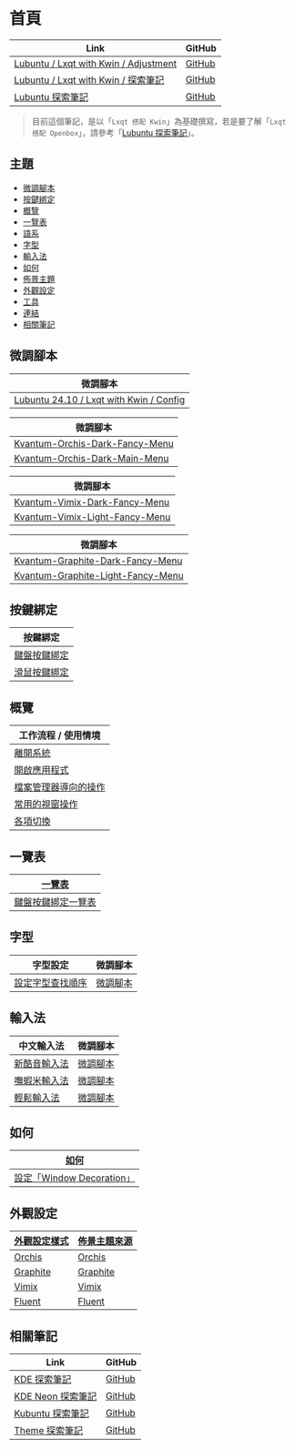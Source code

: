 

# 首頁

| Link | GitHub |
| ---- | ------ |
| [Lubuntu / Lxqt with Kwin / Adjustment](https://samwhelp.github.io/lubuntu-lxqt-with-kwin-adjustment/) | [GitHub](https://github.com/samwhelp/lubuntu-lxqt-with-kwin-adjustment) |
| [Lubuntu / Lxqt with Kwin / 探索筆記](https://samwhelp.github.io/note-about-lubuntu-lxqt-with-kwin/) | [GitHub](https://github.com/samwhelp/note-about-lubuntu-lxqt-with-kwin) |
| [Lubuntu 探索筆記](https://samwhelp.github.io/note-about-lubuntu/) | [GitHub](https://github.com/samwhelp/note-about-lubuntu) |


> 目前這個筆記，是以「`Lxqt 搭配 Kwin`」為基礎撰寫，若是要了解「`Lxqt 搭配 Openbox`」，請參考「[Lubuntu 探索筆記](https://samwhelp.github.io/note-about-lubuntu/)」。




## 主題

* [微調腳本](#微調腳本)
* [按鍵綁定](#按鍵綁定)
* [概覽](#概覽)
* [一覽表](#一覽表)
* [語系](read/subject/locale)
* [字型](#字型)
* [輸入法](#輸入法)
* [如何](#如何)
* [佈景主題](read/subject/theme)
* [外觀設定](#外觀設定)
* [工具](read/subject/tool)
* [連結](read/link)
* [相關筆記](#相關筆記)




## 微調腳本

| 微調腳本 |
| -------- |
| [Lubuntu 24.10 / Lxqt with Kwin / Config](https://github.com/samwhelp/lubuntu-lxqt-with-kwin-adjustment/tree/main/prototype/main/lxqt-config) |


| 微調腳本 |
| -------- |
| [Kvantum-Orchis-Dark-Fancy-Menu](https://github.com/samwhelp/lubuntu-lxqt-with-kwin-adjustment/tree/main/prototype/main/lxqt-config/Main) |
| [Kvantum-Orchis-Dark-Main-Menu](https://github.com/samwhelp/lubuntu-lxqt-with-kwin-adjustment/tree/main/prototype/main/lxqt-config/Kvantum-Orchis-Dark-Main-Menu) |


| 微調腳本 |
| -------- |
| [Kvantum-Vimix-Dark-Fancy-Menu](https://github.com/samwhelp/lubuntu-lxqt-with-kwin-adjustment/tree/main/prototype/main/lxqt-config/Kvantum-Vimix-Dark-Fancy-Menu) |
| [Kvantum-Vimix-Light-Fancy-Menu](https://github.com/samwhelp/lubuntu-lxqt-with-kwin-adjustment/tree/main/prototype/main/lxqt-config/Kvantum-Vimix-Light-Fancy-Menu) |


| 微調腳本 |
| -------- |
| [Kvantum-Graphite-Dark-Fancy-Menu](https://github.com/samwhelp/lubuntu-lxqt-with-kwin-adjustment/tree/main/prototype/main/lxqt-config/Kvantum-Graphite-Dark-Fancy-Menu) |
| [Kvantum-Graphite-Light-Fancy-Menu](https://github.com/samwhelp/lubuntu-lxqt-with-kwin-adjustment/tree/main/prototype/main/lxqt-config/Kvantum-Graphite-Light-Fancy-Menu) |




## 按鍵綁定

| 按鍵綁定 |
| ------- |
| [鍵盤按鍵綁定](https://samwhelp.github.io/note-about-lubuntu-lxqt-with-kwin/read/config/keybind.html) |
| [滑鼠按鍵綁定](https://samwhelp.github.io/note-about-lubuntu-lxqt-with-kwin/read/config/mousebind.html) |




## 概覽

| 工作流程 / 使用情境 |
| ----------------- |
| [離開系統](https://samwhelp.github.io/note-about-lubuntu-lxqt-with-kwin/read/guide/workflow/exit.html) |
| [開啟應用程式](https://samwhelp.github.io/note-about-lubuntu-lxqt-with-kwin/read/guide/workflow/launch-application.html) |
| [檔案管理器導向的操作](https://samwhelp.github.io/note-about-lubuntu-lxqt-with-kwin/read/guide/workflow/file-manager-oriented.html) |
| [常用的視窗操作](https://samwhelp.github.io/note-about-lubuntu-lxqt-with-kwin/read/guide/workflow/window-control.html) |
| [各項切換](https://samwhelp.github.io/note-about-lubuntu-lxqt-with-kwin/read/guide/workflow/switch.html) |




## 一覽表

| [一覽表](https://samwhelp.github.io/note-about-lubuntu-lxqt-with-kwin/read/cheatsheet.html) |
| ----- |
| [鍵盤按鍵綁定一覽表](https://samwhelp.github.io/note-about-lubuntu-lxqt-with-kwin/read/cheatsheet/keybind.html) |




## 字型

| 字型設定 | 微調腳本 |
| -------- | -------- |
| [設定字型查找順序](https://samwhelp.github.io/note-about-lubuntu-lxqt-with-kwin/read/subject/font/config/font-match-order.html) | [微調腳本](https://github.com/samwhelp/lubuntu-lxqt-with-kwin-adjustment/tree/main/prototype/main/font-config/font-match-order) |




## 輸入法

| 中文輸入法 | 微調腳本 |
| ---------- | -------- |
| [新酷音輸入法](https://samwhelp.github.io/note-about-lubuntu-lxqt-with-kwin/read/subject/input-method/fcitx5/module/fcitx5-chewing.html) | [微調腳本](https://github.com/samwhelp/lubuntu-lxqt-with-kwin-adjustment/tree/main/prototype/main/im-config/fcitx5/fcitx5-chewing) |
| [嘸蝦米輸入法](https://samwhelp.github.io/note-about-lubuntu-lxqt-with-kwin/read/subject/input-method/fcitx5/table/fcitx5-table-boshiamy.html) | [微調腳本](https://github.com/samwhelp/lubuntu-lxqt-with-kwin-adjustment/tree/main/prototype/main/im-config/fcitx5/fcitx5-table-boshiamy) |
| [輕鬆輸入法](https://samwhelp.github.io/note-about-lubuntu-lxqt-with-kwin/read/subject/input-method/fcitx5/table/fcitx5-table-easy-large.html) | [微調腳本](https://github.com/samwhelp/lubuntu-lxqt-with-kwin-adjustment/tree/main/prototype/main/im-config/fcitx5/fcitx5-table-easy-large) |




## 如何

| [如何](https://samwhelp.github.io/note-about-lubuntu-lxqt-with-kwin/read/howto.html) |
| ----- |
| [設定「Window Decoration」](https://samwhelp.github.io/note-about-lubuntu-lxqt-with-kwin/read/howto/config-window-decoration.html) |




## 外觀設定

| [外觀設定樣式](https://samwhelp.github.io/note-about-lubuntu-lxqt-with-kwin/read/subject/style/recipe.html) | [佈景主題來源](https://samwhelp.github.io/note-about-lubuntu-lxqt-with-kwin/read/subject/theme/source.html) |
| ---------- | ---------- |
| [Orchis](https://samwhelp.github.io/note-about-lubuntu-lxqt-with-kwin/read/subject/style/recipe/Orchis.html) | [Orchis](https://samwhelp.github.io/note-about-lubuntu-lxqt-with-kwin/read/subject/theme/source/Orchis.html) |
| [Graphite](https://samwhelp.github.io/note-about-lubuntu-lxqt-with-kwin/read/subject/style/recipe/Graphite.html) | [Graphite](https://samwhelp.github.io/note-about-lubuntu-lxqt-with-kwin/read/subject/theme/source/Graphite.html) |
| [Vimix](https://samwhelp.github.io/note-about-lubuntu-lxqt-with-kwin/read/subject/style/recipe/Vimix.html) | [Vimix](https://samwhelp.github.io/note-about-lubuntu-lxqt-with-kwin/read/subject/theme/source/Vimix.html) |
| [Fluent](https://samwhelp.github.io/note-about-lubuntu-lxqt-with-kwin/read/subject/style/recipe/Fluent.html) | [Fluent](https://samwhelp.github.io/note-about-lubuntu-lxqt-with-kwin/read/subject/theme/source/Fluent.html) |




## 相關筆記

| Link | GitHub |
| ---- | ------ |
| [KDE 探索筆記](https://samwhelp.github.io/note-about-kde/) | [GitHub](https://github.com/samwhelp/note-about-kde) |
| [KDE Neon 探索筆記](https://samwhelp.github.io/note-about-kde-neon/) | [GitHub](https://github.com/samwhelp/note-about-kde-neon) |
| [Kubuntu 探索筆記](https://samwhelp.github.io/note-about-kubuntu) | [GitHub](https://github.com/samwhelp/note-about-kubuntu) |
| [Theme 探索筆記](https://samwhelp.github.io/note-about-theme/) | [GitHub](https://github.com/samwhelp/note-about-theme) |
